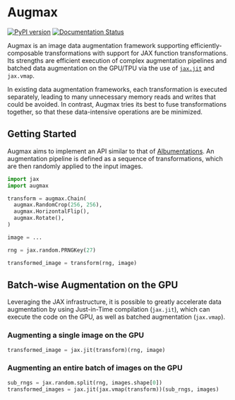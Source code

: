 # Augmax
[![PyPI version](https://badge.fury.io/py/augmax.svg)](https://pypi.org/project/augmax/) [![Documentation Status](https://readthedocs.org/projects/augmax/badge/?version=latest)](https://augmax.readthedocs.io/en/latest/?badge=latest)

Augmax is an image data augmentation framework supporting efficiently-composable transformations
with support for JAX function transformations.
Its strengths are efficient execution of complex augmentation pipelines and batched data augmentation on the GPU/TPU via the use of [`jax.jit`](jax:jax-jit) and `jax.vmap`.

In existing data augmentation frameworks,
each transformation is executed separately,
leading to many unnecessary memory reads and writes that could be avoided.
In contrast, Augmax tries its best to fuse transformations together,
so that these data-intensive operations are be minimized.

## Getting Started

Augmax aims to implement an API similar to that of [Albumentations](https://albumentations.ai).
An augmentation pipeline is defined as a sequence of transformations,
which are then randomly applied to the input images.

```python
import jax
import augmax

transform = augmax.Chain(
  augmax.RandomCrop(256, 256),
  augmax.HorizontalFlip(),
  augmax.Rotate(),
)

image = ...

rng = jax.random.PRNGKey(27)

transformed_image = transform(rng, image)
```

## Batch-wise Augmentation on the GPU

Leveraging the JAX infrastructure,
it is possible to greatly accelerate data augmentation by using Just-in-Time compilation (`jax.jit`),
which can execute the code on the GPU, as well as batched augmentation (`jax.vmap`).

### Augmenting a single image on the GPU
```python
transformed_image = jax.jit(transform)(rng, image)
```

### Augmenting an entire batch of images on the GPU
```python
sub_rngs = jax.random.split(rng, images.shape[0])
transformed_images = jax.jit(jax.vmap(transform))(sub_rngs, images)
```


